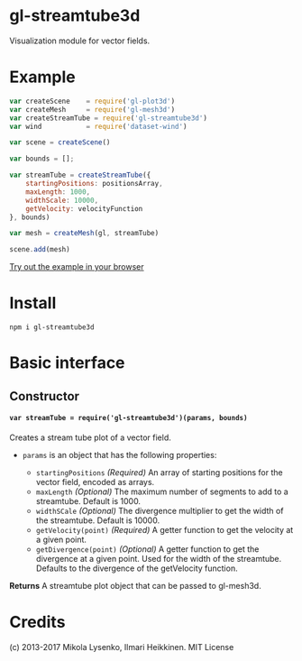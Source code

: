 gl-streamtube3d
=====================
Visualization module for vector fields.

# Example

```javascript
var createScene    = require('gl-plot3d')
var createMesh     = require('gl-mesh3d')
var createStreamTube = require('gl-streamtube3d')
var wind           = require('dataset-wind')

var scene = createScene()

var bounds = [];

var streamTube = createStreamTube({
    startingPositions: positionsArray,
    maxLength: 1000,
    widthScale: 10000,
    getVelocity: velocityFunction
}, bounds)

var mesh = createMesh(gl, streamTube)

scene.add(mesh)
```

[Try out the example in your browser](http://kig.github.io/gl-streamtube3d/)

# Install

```
npm i gl-streamtube3d
```
    
# Basic interface

## Constructor

#### `var streamTube = require('gl-streamtube3d')(params, bounds)`
Creates a stream tube plot of a vector field.

* `params` is an object that has the following properties:

    + `startingPositions` *(Required)* An array of starting positions for the vector field, encoded as arrays.
    + `maxLength` *(Optional)* The maximum number of segments to add to a streamtube. Default is 1000.
    + `widthSCale` *(Optional)* The divergence multiplier to get the width of the streamtube. Default is 10000.
    + `getVelocity(point)` *(Required)* A getter function to get the velocity at a given point.
    + `getDivergence(point)` *(Optional)* A getter function to get the divergence at a given point. Used for the width of the streamtube. Defaults to the divergence of the getVelocity function.

**Returns** A streamtube plot object that can be passed to gl-mesh3d.

# Credits
(c) 2013-2017 Mikola Lysenko, Ilmari Heikkinen. MIT License
